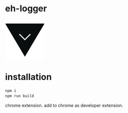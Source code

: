 # eh-logger
![](https://raw.githubusercontent.com/risonakamo/eh-logger/master/icons/128.png)

# installation
```bash
npm i
npm run build
```

chrome extension. add to chrome as developer extension.